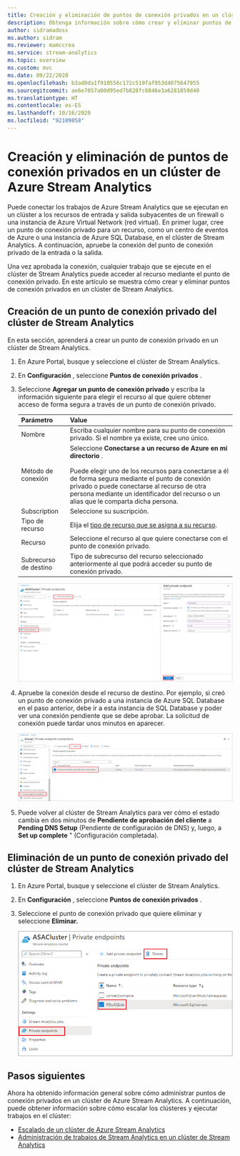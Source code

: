 ```yaml
---
title: Creación y eliminación de puntos de conexión privados en un clúster de Azure Stream Analytics
description: Obtenga información sobre cómo crear y eliminar puntos de conexión privados en un clúster de Azure Stream Analytics
author: sidramadoss
ms.author: sidram
ms.reviewer: mamccrea
ms.service: stream-analytics
ms.topic: overview
ms.custom: mvc
ms.date: 09/22/2020
ms.openlocfilehash: b3ad0da1f910556c172c519faf953d4075647955
ms.sourcegitcommit: ae6e7057a00d95ed7b828fc8846e3a6281859d40
ms.translationtype: HT
ms.contentlocale: es-ES
ms.lasthandoff: 10/16/2020
ms.locfileid: "92109058"
---
```

# <a name="create-and-delete-private-endpoints-in-an-azure-stream-analytics-cluster"></a>Creación y eliminación de puntos de conexión privados en un clúster de Azure Stream Analytics

Puede conectar los trabajos de Azure Stream Analytics que se ejecutan en un clúster a los recursos de entrada y salida subyacentes de un firewall o una instancia de Azure Virtual Network (red virtual). En primer lugar, cree un punto de conexión privado para un recurso, como un centro de eventos de Azure o una instancia de Azure SQL Database, en el clúster de Stream Analytics. A continuación, apruebe la conexión del punto de conexión privado de la entrada o la salida.

Una vez aprobada la conexión, cualquier trabajo que se ejecute en el clúster de Stream Analytics puede acceder al recurso mediante el punto de conexión privado. En este artículo se muestra cómo crear y eliminar puntos de conexión privados en un clúster de Stream Analytics.

## <a name="create-private-endpoint-in-stream-analytics-cluster"></a>Creación de un punto de conexión privado del clúster de Stream Analytics

En esta sección, aprenderá a crear un punto de conexión privado en un clúster de Stream Analytics.

1. En Azure Portal, busque y seleccione el clúster de Stream Analytics.

1. En **Configuración** , seleccione **Puntos de conexión privados** .

1. Seleccione **Agregar un punto de conexión privado** y escriba la información siguiente para elegir el recurso al que quiere obtener acceso de forma segura a través de un punto de conexión privado.

   |Parámetro|Value|
   |---|---|
   |Nombre|Escriba cualquier nombre para su punto de conexión privado. Si el nombre ya existe, cree uno único.|
   |Método de conexión|Seleccione **Conectarse a un recurso de Azure en mi directorio** .<br><br>Puede elegir uno de los recursos para conectarse a él de forma segura mediante el punto de conexión privado o puede conectarse al recurso de otra persona mediante un identificador del recurso o un alias que le comparta dicha persona.|
   |Subscription|Seleccione su suscripción.|
   |Tipo de recurso|Elija el [tipo de recurso que se asigna a su recurso](../private-link/private-endpoint-overview.md#private-link-resource).|
   |Recurso|Seleccione el recurso al que quiere conectarse con el punto de conexión privado.|
   |Subrecurso de destino|Tipo de subrecurso del recurso seleccionado anteriormente al que podrá acceder su punto de conexión privado.|

   ![Experiencia de creación del punto de conexión privado](./media/private-endpoints/create-private-endpoint.png)

1. Apruebe la conexión desde el recurso de destino. Por ejemplo, si creó un punto de conexión privado a una instancia de Azure SQL Database en el paso anterior, debe ir a esta instancia de SQL Database y poder ver una conexión pendiente que se debe aprobar. La solicitud de conexión puede tardar unos minutos en aparecer.

    ![Aprobación de un punto de conexión privado](./media/private-endpoints/approve-private-endpoint.png)

1. Puede volver al clúster de Stream Analytics para ver cómo el estado cambia en dos minutos de **Pendiente de aprobación del cliente** a **Pending DNS Setup** (Pendiente de configuración de DNS) y, luego, a **Set up complete** " (Configuración completada).

## <a name="delete-a-private-endpoint-in-a-stream-analytics-cluster"></a>Eliminación de un punto de conexión privado del clúster de Stream Analytics

1. En Azure Portal, busque y seleccione el clúster de Stream Analytics.

1. En **Configuración** , seleccione **Puntos de conexión privados** .

1. Seleccione el punto de conexión privado que quiere eliminar y seleccione **Eliminar.**

   ![Eliminación del punto de conexión privado](./media/private-endpoints/delete-private-endpoint.png)

## <a name="next-steps"></a>Pasos siguientes

Ahora ha obtenido información general sobre cómo administrar puntos de conexión privados en un clúster de Azure Stream Analytics. A continuación, puede obtener información sobre cómo escalar los clústeres y ejecutar trabajos en el clúster:

* [Escalado de un clúster de Azure Stream Analytics](scale-cluster.md)
* [Administración de trabajos de Stream Analytics en un clúster de Stream Analytics](manage-jobs-cluster.md)
